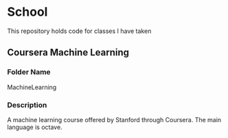 # School

This repository holds code for classes I have taken

## Coursera Machine Learning

### Folder Name

MachineLearning

### Description

A machine learning course offered by Stanford through Coursera. The main
language is octave.
